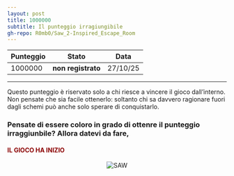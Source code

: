 ```yaml
---
layout: post
title: 1000000
subtitle: Il punteggio irragiungibile
gh-repo: R0mb0/Saw_2-Inspired_Escape_Room
---
```



| Punteggio | Stato | Data |
|-----------|-------|------|
| 1000000    | **non registrato**  | 27/10/25  |

---

<p>
Questo punteggio è riservato solo a chi riesce a vincere il gioco dall’interno.<br>
Non pensate che sia facile ottenerlo: soltanto chi sa davvero ragionare fuori dagli schemi può anche solo sperare di conquistarlo.
</p>

<h3> Pensate di essere coloro in grado di ottenre il punteggio irraggiunbile? Allora datevi da fare, <h4 style="color: DarkRed;"> IL GIOCO HA INIZIO </h4>
</h3>

<div style="text-align: center;">
  <img src="https://media.tenor.com/tGlNBmU3Q2AAAAAM/after-saw.gif" alt="SAW">
</div>
